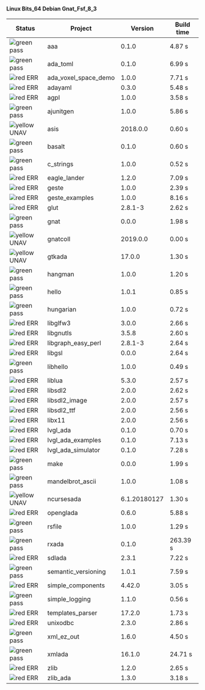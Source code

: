 #### Linux Bits_64 Debian Gnat_Fsf_8_3

| Status | Project | Version | Build time |
| --- | --- | --- | --- |
|![green](https://placehold.it/8/00aa00/000000?text=+) pass | aaa | 0.1.0 |  4.87 s |
|![green](https://placehold.it/8/00aa00/000000?text=+) pass | ada_toml | 0.1.0 |  6.99 s |
|![red](https://placehold.it/8/ff0000/000000?text=+) ERR  | ada_voxel_space_demo | 1.0.0 |  7.71 s |
|![red](https://placehold.it/8/ff0000/000000?text=+) ERR  | adayaml | 0.3.0 |  5.48 s |
|![red](https://placehold.it/8/ff0000/000000?text=+) ERR  | agpl | 1.0.0 |  3.58 s |
|![green](https://placehold.it/8/00aa00/000000?text=+) pass | ajunitgen | 1.0.0 |  5.86 s |
|![yellow](https://placehold.it/8/ffbb00/000000?text=+) UNAV | asis | 2018.0.0 |  0.60 s |
|![green](https://placehold.it/8/00aa00/000000?text=+) pass | basalt | 0.1.0 |  0.60 s |
|![green](https://placehold.it/8/00aa00/000000?text=+) pass | c_strings | 1.0.0 |  0.52 s |
|![red](https://placehold.it/8/ff0000/000000?text=+) ERR  | eagle_lander | 1.2.0 |  7.09 s |
|![red](https://placehold.it/8/ff0000/000000?text=+) ERR  | geste | 1.0.0 |  2.39 s |
|![red](https://placehold.it/8/ff0000/000000?text=+) ERR  | geste_examples | 1.0.0 |  8.16 s |
|![red](https://placehold.it/8/ff0000/000000?text=+) ERR  | glut | 2.8.1-3 |  2.62 s |
|![green](https://placehold.it/8/00aa00/000000?text=+) pass | gnat | 0.0.0 |  1.98 s |
|![yellow](https://placehold.it/8/ffbb00/000000?text=+) UNAV | gnatcoll | 2019.0.0 |  0.00 s |
|![yellow](https://placehold.it/8/ffbb00/000000?text=+) UNAV | gtkada | 17.0.0 |  1.30 s |
|![green](https://placehold.it/8/00aa00/000000?text=+) pass | hangman | 1.0.0 |  1.20 s |
|![green](https://placehold.it/8/00aa00/000000?text=+) pass | hello | 1.0.1 |  0.85 s |
|![green](https://placehold.it/8/00aa00/000000?text=+) pass | hungarian | 1.0.0 |  0.72 s |
|![red](https://placehold.it/8/ff0000/000000?text=+) ERR  | libglfw3 | 3.0.0 |  2.66 s |
|![red](https://placehold.it/8/ff0000/000000?text=+) ERR  | libgnutls | 3.5.8 |  2.60 s |
|![red](https://placehold.it/8/ff0000/000000?text=+) ERR  | libgraph_easy_perl | 2.8.1-3 |  2.64 s |
|![red](https://placehold.it/8/ff0000/000000?text=+) ERR  | libgsl | 0.0.0 |  2.64 s |
|![green](https://placehold.it/8/00aa00/000000?text=+) pass | libhello | 1.0.0 |  0.49 s |
|![red](https://placehold.it/8/ff0000/000000?text=+) ERR  | liblua | 5.3.0 |  2.57 s |
|![red](https://placehold.it/8/ff0000/000000?text=+) ERR  | libsdl2 | 2.0.0 |  2.62 s |
|![red](https://placehold.it/8/ff0000/000000?text=+) ERR  | libsdl2_image | 2.0.0 |  2.57 s |
|![red](https://placehold.it/8/ff0000/000000?text=+) ERR  | libsdl2_ttf | 2.0.0 |  2.56 s |
|![red](https://placehold.it/8/ff0000/000000?text=+) ERR  | libx11 | 2.0.0 |  2.56 s |
|![red](https://placehold.it/8/ff0000/000000?text=+) ERR  | lvgl_ada | 0.1.0 |  0.70 s |
|![red](https://placehold.it/8/ff0000/000000?text=+) ERR  | lvgl_ada_examples | 0.1.0 |  7.13 s |
|![red](https://placehold.it/8/ff0000/000000?text=+) ERR  | lvgl_ada_simulator | 0.1.0 |  7.28 s |
|![green](https://placehold.it/8/00aa00/000000?text=+) pass | make | 0.0.0 |  1.99 s |
|![green](https://placehold.it/8/00aa00/000000?text=+) pass | mandelbrot_ascii | 1.0.0 |  1.08 s |
|![yellow](https://placehold.it/8/ffbb00/000000?text=+) UNAV | ncursesada | 6.1.20180127 |  1.30 s |
|![red](https://placehold.it/8/ff0000/000000?text=+) ERR  | openglada | 0.6.0 |  5.88 s |
|![green](https://placehold.it/8/00aa00/000000?text=+) pass | rsfile | 1.0.0 |  1.29 s |
|![green](https://placehold.it/8/00aa00/000000?text=+) pass | rxada | 0.1.0 |  263.39 s |
|![red](https://placehold.it/8/ff0000/000000?text=+) ERR  | sdlada | 2.3.1 |  7.22 s |
|![green](https://placehold.it/8/00aa00/000000?text=+) pass | semantic_versioning | 1.0.1 |  7.59 s |
|![red](https://placehold.it/8/ff0000/000000?text=+) ERR  | simple_components | 4.42.0 |  3.05 s |
|![green](https://placehold.it/8/00aa00/000000?text=+) pass | simple_logging | 1.1.0 |  0.56 s |
|![red](https://placehold.it/8/ff0000/000000?text=+) ERR  | templates_parser | 17.2.0 |  1.73 s |
|![red](https://placehold.it/8/ff0000/000000?text=+) ERR  | unixodbc | 2.3.0 |  2.86 s |
|![green](https://placehold.it/8/00aa00/000000?text=+) pass | xml_ez_out | 1.6.0 |  4.50 s |
|![green](https://placehold.it/8/00aa00/000000?text=+) pass | xmlada | 16.1.0 |  24.71 s |
|![red](https://placehold.it/8/ff0000/000000?text=+) ERR  | zlib | 1.2.0 |  2.65 s |
|![red](https://placehold.it/8/ff0000/000000?text=+) ERR  | zlib_ada | 1.3.0 |  3.18 s |
